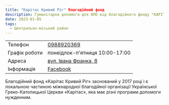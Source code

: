 ```yaml
---
title: "Карітас Кривий Ріг" благодійний фонд 
description: Гуманітарна допомога для ВПО від благодійного фонду "КАРІТАС Кривий Ріг", Центрально-міський район, вулиця Івана Франка, 8
date: 2023-01-05
tags:
  - Центрально-міський район
---
```


<div class="centers--block">

|   |   |
|---|---|
| Телефон  | <a href="tel:0988920369">0988920369</a>   |
|Графік роботи   |  понеідлок-п'ятниця 10:00-17:00 |
|Адреса | [вул. Івана Франка, 8](https://goo.gl/maps/sbip19vQFujuWCpz9)  |
|Інформація | [Facebook](https://www.facebook.com/caritaskrofficial)|


</div>

Благодійний фонд «Карітас Кривий Ріг» заснований у 2017 році і є локальною частиною міжнародної благодійної організації Української Греко-Католицької Церкви «Карітас», яка має різні програми допомоги нужденним.